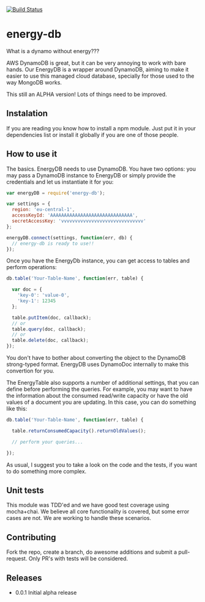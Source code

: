 [![Build Status](https://travis-ci.org/schrodervictor/energy-db.svg?branch=master)](https://travis-ci.org/schrodervictor/energy-db)

energy-db
=========

What is a dynamo without energy???

AWS DynamoDB is great, but it can be very annoying to work with bare hands.
Our EnergyDB is a wrapper around DynamoDB, aiming to make it easier to use
this managed cloud database, specially for those used to the way MongoDB works.

This still an ALPHA version! Lots of things need to be improved.

## Instalation

If you are reading you know how to install a npm module. Just put it in your
dependencies list or install it globally if you are one of those people.

## How to use it

The basics. EnergyDB needs to use DynamoDB. You have two options: you may pass
a DynamoDB instance to EnergyDB or simply provide the credentials and let us
instantiate it for you:

```javascript
var energyDB = require('energy-db');

var settings = {
  region: 'eu-central-1',
  accessKeyId: 'AAAAAAAAAAAAAAAAAAAAAAAAAAAAAA',
  secretAccessKey: 'vvvvvvvvvvvvvvvvvvvvvvvvvvvvvv'
};

energyDB.connect(settings, function(err, db) {
  // energy-db is ready to use!!
});
```

Once you have the EnergyDb instance, you can get access to tables and perform
operations:

```javascript
db.table('Your-Table-Name', function(err, table) {

  var doc = {
    'key-0': 'value-0',
    'key-1': 12345
  };

  table.putItem(doc, callback);
  // or
  table.query(doc, callback);
  // or
  table.delete(doc, callback);
});

```

You don't have to bother about converting the object to the DynamoDB
strong-typed format. EnergyDB uses DynamoDoc internally to make this
convertion for you.

The EnergyTable also supports a number of additional settings, that you can
define before performing the queries. For example, you may want to have the
information about the consumed read/write capacity or have the old values of
a document you are updating. In this case, you can do something like this:

```javascript
db.table('Your-Table-Name', function(err, table) {

  table.returnConsumedCapacity().returnOldValues();

  // perform your queries...

});

```

As usual, I suggest you to take a look on the code and the tests, if you want
to do something more complex.

## Unit tests

This module was TDD'ed and we have good test coverage using mocha+chai. We
believe all core functionality is covered, but some error cases are not. We
are working to handle these scenarios.

## Contributing

Fork the repo, create a branch, do awesome additions and submit a
pull-request. Only PR's with tests will be considered.

## Releases

* 0.0.1 Initial alpha release

